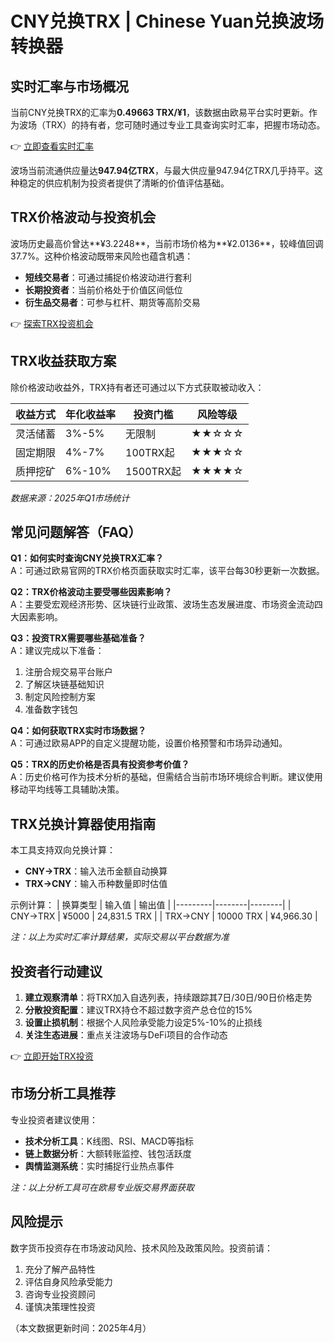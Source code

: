 # CNY兑换TRX | Chinese Yuan兑换波场转换器

## 实时汇率与市场概况
当前CNY兑换TRX的汇率为**0.49663 TRX/¥1**，该数据由欧易平台实时更新。作为波场（TRX）的持有者，您可随时通过专业工具查询实时汇率，把握市场动态。

👉 [立即查看实时汇率](https://bit.ly/okx_welcome)

波场当前流通供应量达**947.94亿TRX**，与最大供应量947.94亿TRX几乎持平。这种稳定的供应机制为投资者提供了清晰的价值评估基础。

## TRX价格波动与投资机会
波场历史最高价曾达**¥3.2248**，当前市场价格为**¥2.0136**，较峰值回调37.7%。这种价格波动既带来风险也蕴含机遇：

- **短线交易者**：可通过捕捉价格波动进行套利
- **长期投资者**：当前价格处于价值区间低位
- **衍生品交易者**：可参与杠杆、期货等高阶交易

👉 [探索TRX投资机会](https://bit.ly/okx_welcome)

## TRX收益获取方案
除价格波动收益外，TRX持有者还可通过以下方式获取被动收入：

| 收益方式 | 年化收益率 | 投资门槛 | 风险等级 |
|---------|------------|----------|----------|
| 灵活储蓄 | 3%-5%      | 无限制   | ★★☆☆☆    |
| 固定期限 | 4%-7%      | 100TRX起 | ★★★☆☆    |
| 质押挖矿 | 6%-10%     | 1500TRX起| ★★★★☆    |

*数据来源：2025年Q1市场统计*

## 常见问题解答（FAQ）
**Q1：如何实时查询CNY兑换TRX汇率？**  
A：可通过欧易官网的TRX价格页面获取实时汇率，该平台每30秒更新一次数据。

**Q2：TRX价格波动主要受哪些因素影响？**  
A：主要受宏观经济形势、区块链行业政策、波场生态发展进度、市场资金流动四大因素影响。

**Q3：投资TRX需要哪些基础准备？**  
A：建议完成以下准备：
1. 注册合规交易平台账户
2. 了解区块链基础知识
3. 制定风险控制方案
4. 准备数字钱包

**Q4：如何获取TRX实时市场数据？**  
A：可通过欧易APP的自定义提醒功能，设置价格预警和市场异动通知。

**Q5：TRX的历史价格是否具有投资参考价值？**  
A：历史价格可作为技术分析的基础，但需结合当前市场环境综合判断。建议使用移动平均线等工具辅助决策。

## TRX兑换计算器使用指南
本工具支持双向兑换计算：
- **CNY→TRX**：输入法币金额自动换算
- **TRX→CNY**：输入币种数量即时估值

示例计算：
| 换算类型 | 输入值 | 输出值 |
|---------|--------|--------|
| CNY→TRX | ¥5000  | 24,831.5 TRX |
| TRX→CNY | 10000 TRX | ¥4,966.30 |

*注：以上为实时汇率计算结果，实际交易以平台数据为准*

## 投资者行动建议
1. **建立观察清单**：将TRX加入自选列表，持续跟踪其7日/30日/90日价格走势
2. **分散投资配置**：建议TRX持仓不超过数字资产总仓位的15%
3. **设置止损机制**：根据个人风险承受能力设定5%-10%的止损线
4. **关注生态进展**：重点关注波场与DeFi项目的合作动态

👉 [立即开始TRX投资](https://bit.ly/okx_welcome)

## 市场分析工具推荐
专业投资者建议使用：
- **技术分析工具**：K线图、RSI、MACD等指标
- **链上数据分析**：大额转账监控、钱包活跃度
- **舆情监测系统**：实时捕捉行业热点事件

*注：以上分析工具可在欧易专业版交易界面获取*

## 风险提示
数字货币投资存在市场波动风险、技术风险及政策风险。投资前请：
1. 充分了解产品特性
2. 评估自身风险承受能力
3. 咨询专业投资顾问
4. 谨慎决策理性投资

（本文数据更新时间：2025年4月）